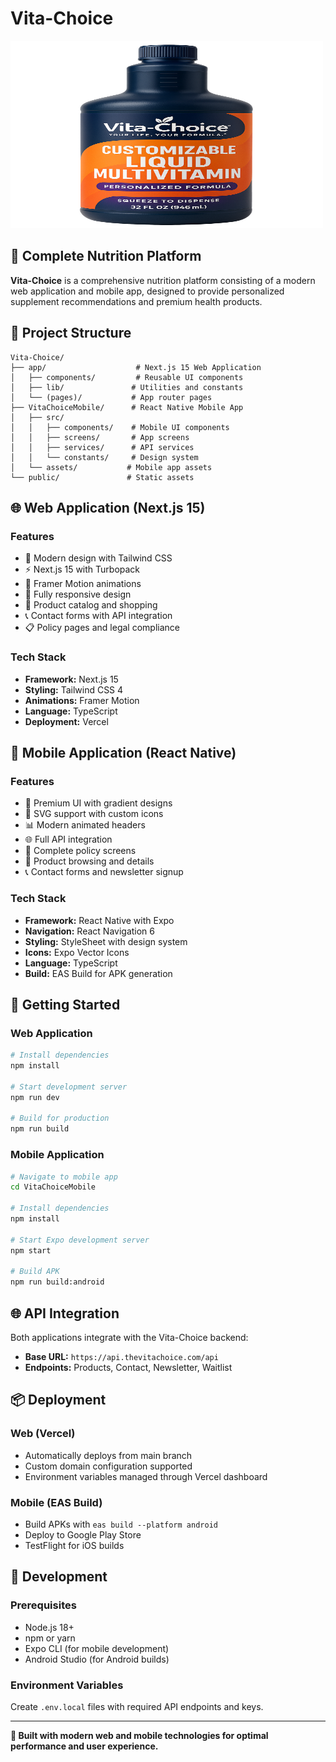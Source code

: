 # Vita-Choice

<img src="public/hero-image-.png" alt="Vita-Choice Hero" width="500" height="300">

## 🚀 Complete Nutrition Platform

**Vita-Choice** is a comprehensive nutrition platform consisting of a modern web application and mobile app, designed to provide personalized supplement recommendations and premium health products.

## 📁 Project Structure

```
Vita-Choice/
├── app/                    # Next.js 15 Web Application
│   ├── components/         # Reusable UI components
│   ├── lib/               # Utilities and constants
│   └── (pages)/           # App router pages
├── VitaChoiceMobile/      # React Native Mobile App
│   ├── src/
│   │   ├── components/    # Mobile UI components
│   │   ├── screens/       # App screens
│   │   ├── services/      # API services
│   │   └── constants/     # Design system
│   └── assets/           # Mobile app assets
└── public/               # Static assets
```

## 🌐 Web Application (Next.js 15)

### Features
- 🎨 Modern design with Tailwind CSS
- ⚡ Next.js 15 with Turbopack
- 🚀 Framer Motion animations
- 📱 Fully responsive design
- 🛒 Product catalog and shopping
- 📞 Contact forms with API integration
- 📋 Policy pages and legal compliance

### Tech Stack
- **Framework:** Next.js 15
- **Styling:** Tailwind CSS 4
- **Animations:** Framer Motion
- **Language:** TypeScript
- **Deployment:** Vercel

## 📱 Mobile Application (React Native)

### Features
- 🎨 Premium UI with gradient designs
- 🔄 SVG support with custom icons
- 📊 Modern animated headers
- 🌐 Full API integration
- 📄 Complete policy screens
- 🛒 Product browsing and details
- 📞 Contact forms and newsletter signup

### Tech Stack
- **Framework:** React Native with Expo
- **Navigation:** React Navigation 6
- **Styling:** StyleSheet with design system
- **Icons:** Expo Vector Icons
- **Language:** TypeScript
- **Build:** EAS Build for APK generation

## 🚀 Getting Started

### Web Application
```bash
# Install dependencies
npm install

# Start development server
npm run dev

# Build for production
npm run build
```

### Mobile Application
```bash
# Navigate to mobile app
cd VitaChoiceMobile

# Install dependencies
npm install

# Start Expo development server
npm start

# Build APK
npm run build:android
```

## 🌐 API Integration

Both applications integrate with the Vita-Choice backend:
- **Base URL:** `https://api.thevitachoice.com/api`
- **Endpoints:** Products, Contact, Newsletter, Waitlist

## 📦 Deployment

### Web (Vercel)
- Automatically deploys from main branch
- Custom domain configuration supported
- Environment variables managed through Vercel dashboard

### Mobile (EAS Build)
- Build APKs with `eas build --platform android`
- Deploy to Google Play Store
- TestFlight for iOS builds

## 🔧 Development

### Prerequisites
- Node.js 18+
- npm or yarn
- Expo CLI (for mobile development)
- Android Studio (for Android builds)

### Environment Variables
Create `.env.local` files with required API endpoints and keys.

---

**🌟 Built with modern web and mobile technologies for optimal performance and user experience.**